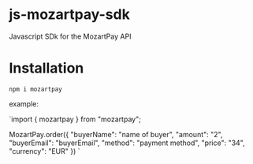 # js-mozartpay-sdk
Javascript SDk for the MozartPay API


# Installation

`npm i mozartpay`

example:

`import { mozartpay } from "mozartpay";

MozartPay.order({
    "buyerName": "name of buyer",
	"amount": "2",
	"buyerEmail": "buyerEmail",
	"method": "payment method",
	"price": "34",
    "currency": "EUR"
})
`
